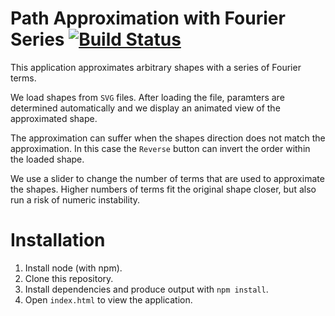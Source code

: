 # Path Approximation with Fourier Series [![Build Status](https://travis-ci.com/flostellbrink/FourierShapes.svg?branch=master)](https://travis-ci.com/flostellbrink/FourierShapes)

This application approximates arbitrary shapes with a series of Fourier terms.

We load shapes from `SVG` files. After loading the file, paramters are determined automatically and we display an animated view of the approximated shape.

The approximation can suffer when the shapes direction does not match the approximation. In this case the `Reverse` button can invert the order within the loaded shape.

We use a slider to change the number of terms that are used to approximate the shapes. Higher numbers of terms fit the original shape closer, but also run a risk of numeric instability.

# Installation

1. Install node (with npm).
2. Clone this repository.
3. Install dependencies and produce output with ```npm install```.
4. Open `index.html` to view the application.
